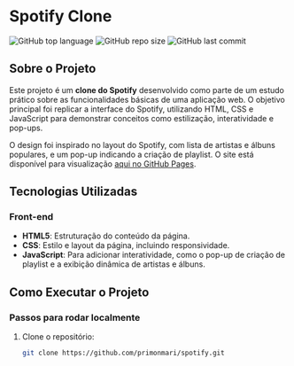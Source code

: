 # Spotify Clone  
![GitHub top language](https://img.shields.io/github/languages/top/primonmari/spotify?color=yellow) ![GitHub repo size](https://img.shields.io/github/repo-size/primonmari/spotify?color=orange) ![GitHub last commit](https://img.shields.io/github/last-commit/primonmari/spotify?color=red)

## Sobre o Projeto
Este projeto é um **clone do Spotify** desenvolvido como parte de um estudo prático sobre as funcionalidades básicas de uma aplicação web. O objetivo principal foi replicar a interface do Spotify, utilizando HTML, CSS e JavaScript para demonstrar conceitos como estilização, interatividade e pop-ups.

O design foi inspirado no layout do Spotify, com lista de artistas e álbuns populares, e um pop-up indicando a criação de playlist. O site está disponível para visualização [aqui no GitHub Pages](https://primonmari.github.io/spotify/).

## Tecnologias Utilizadas

### Front-end  
- **HTML5**: Estruturação do conteúdo da página.
- **CSS**: Estilo e layout da página, incluindo responsividade.
- **JavaScript**: Para adicionar interatividade, como o pop-up de criação de playlist e a exibição dinâmica de artistas e álbuns.


## Como Executar o Projeto

### Passos para rodar localmente
1. Clone o repositório:
   ```bash
   git clone https://github.com/primonmari/spotify.git
